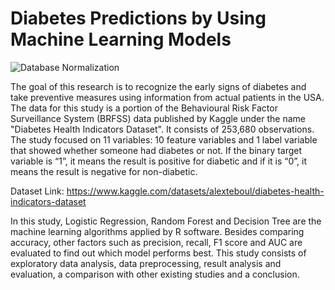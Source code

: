 # Diabetes Predictions by Using Machine Learning Models

![Database Normalization](D1.jpg)

The goal of this research is to recognize the early signs of diabetes and take preventive measures using information from actual patients in the USA. The data for this study is a portion of the Behavioural Risk Factor Surveillance System (BRFSS) data published by Kaggle under the name "Diabetes Health Indicators Dataset". It consists of 253,680 observations. The study focused on 11 variables: 10 feature variables and 1 label variable that showed whether someone had diabetes or not. If the binary target variable is “1”, it means the result is positive for diabetic and if it is “0”, it means the result is negative for non-diabetic.

Dataset Link: https://www.kaggle.com/datasets/alexteboul/diabetes-health-indicators-dataset

In this study, Logistic Regression, Random Forest and Decision Tree are the machine learning algorithms applied by R software. Besides comparing accuracy, other factors such as precision, recall, F1 score and AUC are evaluated to find out which model performs best. This study consists of exploratory data analysis, data preprocessing, result analysis and evaluation, a comparison with other existing studies and a conclusion. 
